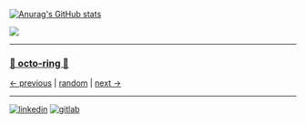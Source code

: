 [![Anurag's GitHub stats](https://github-readme-stats.vercel.app/api?username=zacharyzollman&show_icons=true&theme=discord_old_blurple)](https://github.com/anuraghazra/github-readme-stats)

![](https://komarev.com/ghpvc/?username=zacharyzollman&color=7086d5&label=views+since+2022.01.20)
<!--
**zacharyzollman/zacharyzollman** is a ✨ _special_ ✨ repository because its `README.md` (this file) appears on your GitHub profile.

Here are some ideas to get you started:

- 🔭 I’m currently working on ...
- 🌱 I’m currently learning ...
- 👯 I’m looking to collaborate on ...
- 🤔 I’m looking for help with ...
- 💬 Ask me about ...
- 📫 How to reach me: ...
- 😄 Pronouns: ...
- ⚡ Fun fact: ...
-->

---

### [🐙 octo-ring 💍](https://octo-ring.com/)
[← previous](https://octo-ring.com/p/zacharyzollman/prev) | [random](https://octo-ring.com/p/zacharyzollman/random) | [next →](https://octo-ring.com/p/zacharyzollman/next)

---

[![linkedin](https://img.shields.io/badge/linkedin-%230077B5.svg?&style=for-the-badge&logo=linkedin&logoColor=white)](https://www.linkedin.com/in/zacharyzollman/)
[![gitlab](https://img.shields.io/badge/gitlab-%230077B5.svg?&style=for-the-badge&logo=gitlab&logoColor=white)](https://gitlab.com/zacharyzollman/)

